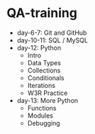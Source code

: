 # QA-training
- day-6-7: Git and GitHub
- day-10-11: SQL / MySQL
- day-12: Python
  - Intro
  - Data Types
  - Collections
  - Conditionals
  - Iterations
  - W3R Practice
- day-13: More Python
  - Functions
  - Modules
  - Debugging
